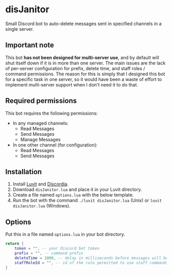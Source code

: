 # disJanitor
Small Discord bot to auto-delete messages sent in specified channels in a single server.

## Important note

This bot **has not been designed for multi-server use**, and by default will shut itself down if it is in more than one server. The main issues are the lack of per-server configuration for prefix, delete time, and staff roles / command permissions. The reason for this is simply that I designed this bot for a specific task in one server, so it would have been a waste of effort to implement multi-server support when I don't need it to do that.

## Required permissions

This bot requires the following permissions:
* In any managed channels:
  * Read Messages
  * Send Messages
  * Manage Messages
* In one other channel (for configuration):
  * Read Messages
  * Send Messages

## Installation

1. Install [Luvit](https://luvit.io) and [Discordia](https://github.com/SinisterRectus/Discordia).
2. Download `disJanitor.lua` and place it in your Luvit directory.
3. Create a file named `options.lua` with the below template.
4. Run the bot with the command `./luvit disJanitor.lua` (Unix) or `luvit disJanitor.lua` (Windows).

## Options

Put this in a file named `options.lua` in your bot directory.

```lua
return {
	token = "", -- your Discord bot token
	prefix = "", -- command prefix
	deleteTime = 1000, -- delay in milliseconds before messages will be deleted
	staffRoleId = "", -- id of the role permitted to use staff commands
}
```
